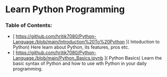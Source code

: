 # Learn Python Programming


### Table of Contents: <br>
- [ https://github.com/hritik7080/Python-Language./blob/main/Introduction%20To%20Python ]( Intoduction to Python) Here learn about Python, its features, pros etc.
- [ https://github.com/hritik7080/Python-Language./blob/main/Python_Basics.ipynb ]( Python Basics) Learn the basic syntax of Python and how to use wth Python in your daily programming.
